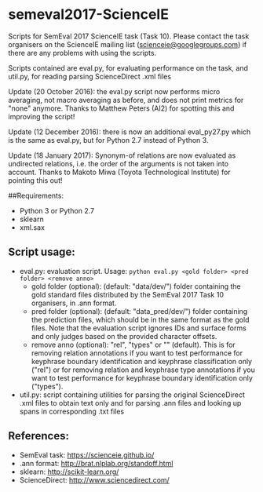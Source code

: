 # semeval2017-ScienceIE

Scripts for SemEval 2017 ScienceIE task (Task 10).
Please contact the task organisers on the ScienceIE mailing list (scienceie@googlegroups.com) if there are any problems with using the scripts.

Scripts contained are eval.py, for evaluating performance on the task, and util.py, for reading parsing ScienceDirect .xml files

Update (20 October 2016): the eval.py script now performs micro averaging, not macro averaging as before, and does not print metrics for "none" anymore. Thanks to Matthew Peters (AI2) for spotting this and improving the script!

Update (12 December 2016): there is now an additional eval_py27.py which is the same as eval.py, but for Python 2.7 instead of Python 3.

Update (18 January 2017): Synonym-of relations are now evaluated as undirected relations, i.e. the order of the arguments is not taken into account. Thanks to Makoto Miwa (Toyota Technological Institute) for pointing this out!

##Requirements:
* Python 3 or Python 2.7
* sklearn
* xml.sax

## Script usage:
* eval.py: evaluation script. Usage: ```python eval.py <gold folder> <pred folder> <remove anno>```
    * gold folder (optional): (default: "data/dev/") folder containing the gold standard files distributed by the SemEval 2017 Task 10 organisers, in .ann format.
    * pred folder (optional): (default: "data_pred/dev/") folder containing the prediction files, which should be in the same format as the gold files. Note that the evaluation script ignores IDs and surface forms and only judges based on the provided character offsets.
    * remove anno (optional): "rel", "types" or "" (default). This is for removing relation annotations if you want to test performance for keyphrase boundary identification and keyphrase classification only ("rel") or for removing relation and keyphrase type annotations if you want to test performance for keyphrase boundary identification only ("types").
* util.py: script containing utilities for parsing the original ScienceDirect .xml files to obtain text only and for parsing .ann files and looking up spans in corresponding .txt files
    
## References:
* SemEval task: https://scienceie.github.io/
* .ann format: http://brat.nlplab.org/standoff.html
* sklearn: http://scikit-learn.org/
* ScienceDirect: http://www.sciencedirect.com/